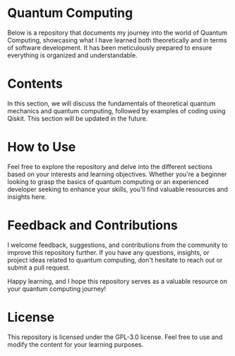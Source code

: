 # Quantum Computing
Below is a repository that documents my journey into the world of Quantum Computing, showcasing what I have learned both theoretically and in terms of software development. It has been meticulously prepared to ensure everything is organized and understandable.

# Contents
In this section, we will discuss the fundamentals of theoretical quantum mechanics and quantum computing, followed by examples of coding using Qiskit. This section will be updated in the future.

# How to Use

Feel free to explore the repository and delve into the different sections based on your interests and learning objectives. Whether you're a beginner looking to grasp the basics of quantum computing or an experienced developer seeking to enhance your skills, you'll find valuable resources and insights here.

# Feedback and Contributions

I welcome feedback, suggestions, and contributions from the community to improve this repository further. If you have any questions, insights, or project ideas related to quantum computing, don't hesitate to reach out or submit a pull request.

Happy learning, and I hope this repository serves as a valuable resource on your quantum computing journey!

# License

This repository is licensed under the GPL-3.0 license. Feel free to use and modify the content for your learning purposes.
